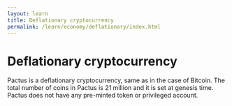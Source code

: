 ```yaml
---
layout: learn
title: Deflationary cryptocurrency
permalink: /learn/economy/deflationary/index.html
---
```



# Deflationary cryptocurrency

Pactus is a deflationary cryptocurrency, same as in the case of Bitcoin. The total number of coins in
Pactus is 21 million and it is set at genesis time. Pactus does not have any pre-minted token or
privileged account.
